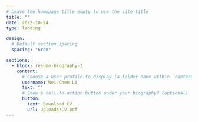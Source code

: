```yaml
---
# Leave the homepage title empty to use the site title
title: ""
date: 2022-10-24
type: landing

design:
  # Default section spacing
  spacing: "6rem"

sections:
  - block: resume-biography-3
    content:
      # Choose a user profile to display (a folder name within `content/authors/`)
      username: Wei-Chen Li
      text: ""
      # Show a call-to-action button under your biography? (optional)
      button:
        text: Download CV
        url: uploads/CV.pdf
---
```

